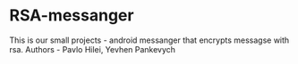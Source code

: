 # RSA-messanger
This is our small projects - android messanger that encrypts messagse with rsa. Authors - Pavlo Hilei, Yevhen Pankevych
